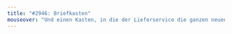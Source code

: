 ```yaml
---
title: "#2946: Briefkasten"
mouseover: "Und einen Kasten, in die der Lieferservice die ganzen neuen Kästen stopft."
---
```


